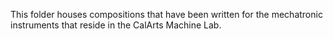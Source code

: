 This folder houses compositions that have been written for the mechatronic instruments
that reside in the CalArts Machine Lab.

